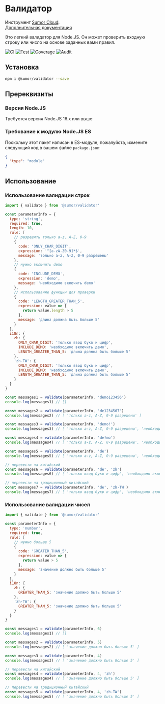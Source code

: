 # Валидатор

Инструмент [Sumor Cloud](https://sumor.cloud).  
[Дополнительная документация](https://sumor.cloud)

Это легкий валидатор для Node.JS.
Он может проверить входную строку или число на основе заданных вами правил.

[![CI](https://github.com/sumor-cloud/validator/actions/workflows/ci.yml/badge.svg)](https://github.com/sumor-cloud/validator/actions/workflows/ci.yml)
[![Test](https://github.com/sumor-cloud/validator/actions/workflows/ut.yml/badge.svg)](https://github.com/sumor-cloud/validator/actions/workflows/ut.yml)
[![Coverage](https://github.com/sumor-cloud/validator/actions/workflows/coverage.yml/badge.svg)](https://github.com/sumor-cloud/validator/actions/workflows/coverage.yml)
[![Audit](https://github.com/sumor-cloud/validator/actions/workflows/audit.yml/badge.svg)](https://github.com/sumor-cloud/validator/actions/workflows/audit.yml)

## Установка

```bash
npm i @sumor/validator --save
```

## Пререквизиты

### Версия Node.JS

Требуется версия Node.JS 16.x или выше

### Требование к модулю Node.JS ES

Поскольку этот пакет написан в ES-модуле,
пожалуйста, измените следующий код в вашем файле `package.json`:

```json
{
  "type": "module"
}
```

## Использование

### Использование валидации строк

```js
import { validate } from '@sumor/validator'

const parameterInfo = {
  type: 'string',
  required: true,
  length: 10,
  rule: [
    // разрешить только a-z, A-Z, 0-9
    {
      code: 'ONLY_CHAR_DIGIT',
      expression: '^[a-zA-Z0-9]*$',
      message: 'только a-z, A-Z, 0-9 разрешены'
    },
    // нужно включить demo
    {
      code: 'INCLUDE_DEMO',
      expression: 'demo',
      message: 'необходимо включить demo'
    },
    // использование функции для проверки
    {
      code: 'LENGTH_GREATER_THAN_5',
      expression: value => {
        return value.length > 5
      },
      message: 'длина должна быть больше 5'
    }
  ],
  i18n: {
    zh: {
      ONLY_CHAR_DIGIT: 'только ввод букв и цифр',
      INCLUDE_DEMO: 'необходимо включить демо',
      LENGTH_GREATER_THAN_5: 'длина должна быть больше 5'
    },
    'zh-TW': {
      ONLY_CHAR_DIGIT: 'только ввод букв и цифр',
      INCLUDE_DEMO: 'необходимо включить демо',
      LENGTH_GREATER_THAN_5: 'длина должна быть больше 5'
    }
  }
}

const messages1 = validate(parameterInfo, 'demo123456')
console.log(messages1) // []

const messages2 = validate(parameterInfo, 'de1234567')
console.log(messages2) // [ 'только a-z, A-Z, 0-9 разрешены' ]

const messages3 = validate(parameterInfo, 'demo!')
console.log(messages3) // [ 'только a-z, A-Z, 0-9 разрешены', 'необходимо включить demo' ]

const messages4 = validate(parameterInfo, 'de!mo')
console.log(messages4) // [ 'только a-z, A-Z, 0-9 разрешены', 'необходимо включить demo' ]

const messages5 = validate(parameterInfo, 'de')
console.log(messages5) // [ 'только a-z, A-Z, 0-9 разрешены', 'необходимо включить demo', 'длина должна быть больше 5' ]

// перевести на китайский
const messages6 = validate(parameterInfo, 'de', 'zh')
console.log(messages6) // [ 'только ввод букв и цифр', 'необходимо включить демо', 'длина должна быть больше 5' ]

// перевести на традиционный китайский
const messages7 = validate(parameterInfo, 'de', 'zh-TW')
console.log(messages7) // [ 'только ввод букв и цифр', 'необходимо включить демо', 'длина должна быть больше 5' ]
```

### Использование валидации чисел

```js
import { validate } from '@sumor/validator'

const parameterInfo = {
  type: 'number',
  required: true,
  rule: [
    // нужно больше 5
    {
      code: 'GREATER_THAN_5',
      expression: value => {
        return value > 5
      },
      message: 'значение должно быть больше 5'
    }
  ],
  i18n: {
    zh: {
      GREATER_THAN_5: 'значение должно быть больше 5'
    },
    'zh-TW': {
      GREATER_THAN_5: 'значение должно быть больше 5'
    }
  }
}

const messages1 = validate(parameterInfo, 6)
console.log(messages1) // []

const messages2 = validate(parameterInfo, 5)
console.log(messages2) // [ 'значение должно быть больше 5' ]

const messages3 = validate(parameterInfo, 4)
console.log(messages3) // [ 'значение должно быть больше 5' ]

// перевести на китайский
const messages4 = validate(parameterInfo, 4, 'zh')
console.log(messages4) // [ 'значение должно быть больше 5' ]

// перевести на традиционный китайский
const messages5 = validate(parameterInfo, 4, 'zh-TW')
console.log(messages5) // [ 'значение должно быть больше 5' ]
```